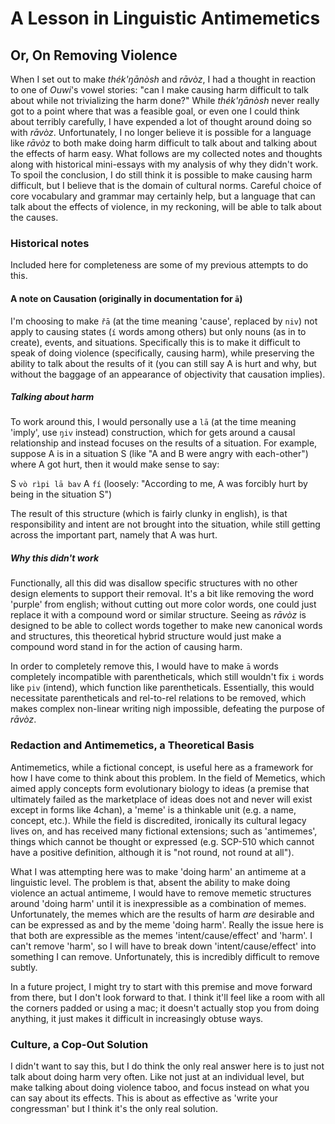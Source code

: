 # A Lesson in Linguistic Antimemetics
## Or, On Removing Violence

When I set out to make *thék'ŋānòsh* and *rāvòz*, I had a thought in reaction to one of *Ouwi*'s vowel stories: "can I make causing harm difficult to talk about while not trivializing the harm done?" While *thék'ŋānòsh* never really got to a point where that was a feasible goal, or even one I could think about terribly carefully, I have expended a lot of thought around doing so with *rāvòz*. Unfortunately, I no longer believe it is possible for a language like *rāvòz* to both make doing harm difficult to talk about and talking about the effects of harm easy. What follows are my collected notes and thoughts along with historical mini-essays with my analysis of why they didn't work. To spoil the conclusion, I do still think it is possible to make causing harm difficult, but I believe that is the domain of cultural norms. Careful choice of core vocabulary and grammar may certainly help, but a language that can talk about the effects of violence, in my reckoning, will be able to talk about the causes.

### Historical notes
Included here for completeness are some of my previous attempts to do this.
#### A note on Causation (originally in documentation for `ā`)
I'm choosing to make `řā` (at the time meaning 'cause', replaced by `niv`) not apply to causing states (`í` words among others) but only nouns (as in to create), events, and situations. Specifically this is to make it difficult to speak of doing violence (specifically, causing harm), while preserving the ability to talk about the results of it (you can still say A is hurt and why, but without the baggage of an appearance of objectivity that causation implies).
##### Talking about harm
To work around this, I would personally use a `lā` (at the time meaning 'imply', use `ŋiv` instead) construction, which for gets around a causal relationship and instead focuses on the results of a situation. For example, suppose A is in a situation S (like "A and B were angry with each-other") where A got hurt, then it would make sense to say:

S `vò rìpi lā bav` A `fí`
(loosely: "According to me, A was forcibly hurt by being in the situation S")

The result of this structure (which is fairly clunky in english), is that responsibility and intent are not brought into the situation, while still getting across the important part, namely that A was hurt.
##### Why this didn't work
Functionally, all this did was disallow specific structures with no other design elements to support their removal. It's a bit like removing the word 'purple' from english; without cutting out more color words, one could just replace it with a compound word or similar structure. Seeing as *rāvòz* is designed to be able to collect words together to make new canonical words and structures, this theoretical hybrid structure would just make a compound word stand in for the action of causing harm.

In order to completely remove this, I would have to make `ā` words completely incompatible with parentheticals, which still wouldn't fix `i` words like `piv` (intend), which function like parentheticals. Essentially, this would necessitate parentheticals and rel-to-rel relations to be removed, which makes complex non-linear writing nigh impossible, defeating the purpose of *rāvòz*.

### Redaction and Antimemetics, a Theoretical Basis
Antimemetics, while a fictional concept, is useful here as a framework for how I have come to think about this problem. In the field of Memetics, which aimed apply concepts form evolutionary biology to ideas (a premise that ultimately failed as the marketplace of ideas does not and never will exist except in forms like 4chan), a 'meme' is a thinkable unit (e.g. a name, concept, etc.). While the field is discredited, ironically its cultural legacy lives on, and has received many fictional extensions; such as 'antimemes', things which cannot be thought or expressed (e.g. SCP-510 which cannot have a positive definition, although it is "not round, not round at all").

What I was attempting here was to make 'doing harm' an antimeme at a linguistic level. The problem is that, absent the ability to make doing violence an actual antimeme, I would have  to remove memetic structures around 'doing harm' until it is inexpressible as a combination of memes. Unfortunately, the memes which are the results of harm *are* desirable and can be expressed as and by the meme 'doing harm'. Really the issue here is that both are expressible as the memes 'intent/cause/effect' and 'harm'. I can't remove 'harm', so I will have to break down 'intent/cause/effect' into something I can remove. Unfortunately, this is incredibly difficult to remove subtly.

In a future project, I might try to start with this premise and move forward from there, but I don't look forward to that. I think it'll feel like a room with all the corners padded or using a mac; it doesn't actually stop you from doing anything, it just makes it difficult in increasingly obtuse ways.

### Culture, a Cop-Out Solution
I didn't want to say this, but I do think the only real answer here is to just not talk about doing harm very often. Like not just at an individual level, but make talking about doing violence taboo, and focus instead on what you can say about its effects. This is about as effective as 'write your congressman' but I think it's the only real solution.